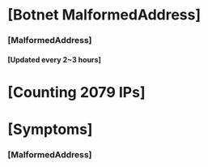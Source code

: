 # [Botnet MalformedAddress]
### [MalformedAddress]
#### [Updated every 2~3 hours]

# [Counting 2079 IPs]

# [Symptoms] 
###   [MalformedAddress]

